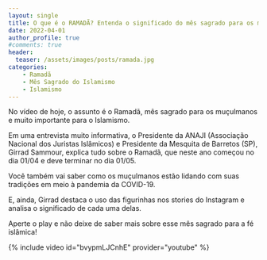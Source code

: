 ```yaml
---
layout: single
title: O que é o RAMADÃ? Entenda o significado do mês sagrado para os muçulmanos e para o Islamismo
date: 2022-04-01
author_profile: true
#comments: true
header:
  teaser: /assets/images/posts/ramada.jpg
categories: 
    - Ramadã
    - Mês Sagrado do Islamismo
    - Islamismo
---
```


No vídeo de hoje, o assunto é o Ramadã, mês sagrado para os muçulmanos e muito importante para o Islamismo.

Em uma entrevista muito informativa, o Presidente da ANAJI (Associação Nacional dos Juristas Islâmicos) e Presidente da Mesquita de Barretos (SP), Girrad Sammour, explica tudo sobre o Ramadã, que neste ano começou no dia 01/04 e deve terminar no dia 01/05.

Você também vai saber como os muçulmanos estão lidando com suas tradições em meio à pandemia da COVID-19.

E, ainda, Girrad destaca o uso das figurinhas nos stories do Instagram e analisa o significado de cada uma delas.

Aperte o play e nã​o deixe de saber mais sobre esse mês sagrado para a fé islâmica!

{% include video id="bvypmLJCnhE" provider="youtube" %}